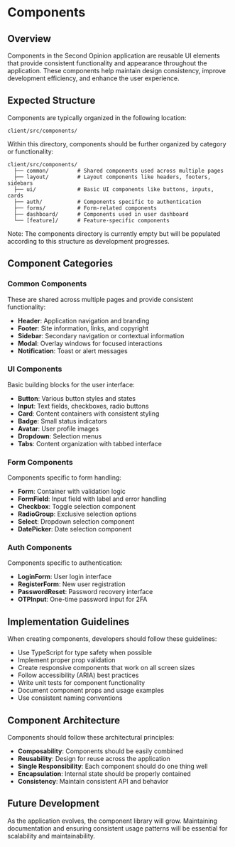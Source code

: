 # Components

## Overview

Components in the Second Opinion application are reusable UI elements that provide consistent functionality and appearance throughout the application. These components help maintain design consistency, improve development efficiency, and enhance the user experience.

## Expected Structure

Components are typically organized in the following location:

```
client/src/components/
```

Within this directory, components should be further organized by category or functionality:

```
client/src/components/
  ├── common/         # Shared components used across multiple pages
  ├── layout/         # Layout components like headers, footers, sidebars
  ├── ui/             # Basic UI components like buttons, inputs, cards
  ├── auth/           # Components specific to authentication
  ├── forms/          # Form-related components
  ├── dashboard/      # Components used in user dashboard
  └── [feature]/      # Feature-specific components
```

Note: The components directory is currently empty but will be populated according to this structure as development progresses.

## Component Categories

### Common Components

These are shared across multiple pages and provide consistent functionality:

- **Header**: Application navigation and branding
- **Footer**: Site information, links, and copyright
- **Sidebar**: Secondary navigation or contextual information
- **Modal**: Overlay windows for focused interactions
- **Notification**: Toast or alert messages

### UI Components

Basic building blocks for the user interface:

- **Button**: Various button styles and states
- **Input**: Text fields, checkboxes, radio buttons
- **Card**: Content containers with consistent styling
- **Badge**: Small status indicators
- **Avatar**: User profile images
- **Dropdown**: Selection menus
- **Tabs**: Content organization with tabbed interface

### Form Components

Components specific to form handling:

- **Form**: Container with validation logic
- **FormField**: Input field with label and error handling
- **Checkbox**: Toggle selection component
- **RadioGroup**: Exclusive selection options
- **Select**: Dropdown selection component
- **DatePicker**: Date selection component

### Auth Components

Components specific to authentication:

- **LoginForm**: User login interface
- **RegisterForm**: New user registration
- **PasswordReset**: Password recovery interface
- **OTPInput**: One-time password input for 2FA

## Implementation Guidelines

When creating components, developers should follow these guidelines:

- Use TypeScript for type safety when possible
- Implement proper prop validation
- Create responsive components that work on all screen sizes
- Follow accessibility (ARIA) best practices
- Write unit tests for component functionality
- Document component props and usage examples
- Use consistent naming conventions

## Component Architecture

Components should follow these architectural principles:

- **Composability**: Components should be easily combined
- **Reusability**: Design for reuse across the application
- **Single Responsibility**: Each component should do one thing well
- **Encapsulation**: Internal state should be properly contained
- **Consistency**: Maintain consistent API and behavior

## Future Development

As the application evolves, the component library will grow. Maintaining documentation and ensuring consistent usage patterns will be essential for scalability and maintainability.